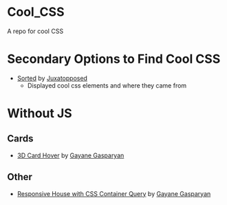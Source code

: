 # Cool_CSS
A repo for cool CSS

# Secondary Options to Find Cool CSS
- [Sorted](https://stacksorted.com) by [Juxatopposed](https://www.youtube.com/@juxtopposed)
  - Displayed cool css elements and where they came from

# Without JS
## Cards
- [3D Card Hover](https://codepen.io/gayane-gasparyan/pen/wvxewXO) by [Gayane Gasparyan](https://codepen.io/gayane-gasparyan)

## Other
-  [Responsive House with CSS Container Query](https://codepen.io/gayane-gasparyan/pen/yLqjVWb) by [Gayane Gasparyan](https://codepen.io/gayane-gasparyan)
